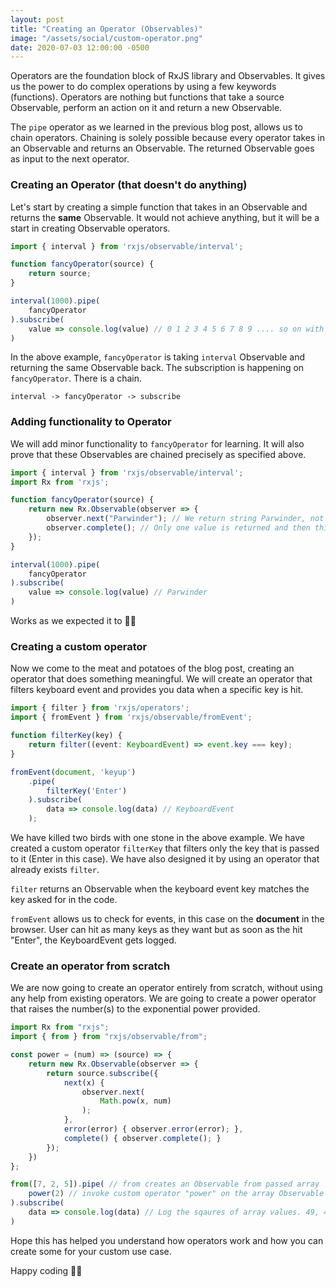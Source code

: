 ```yaml
---
layout: post
title: "Creating an Operator (Observables)"
image: "/assets/social/custom-operator.png"
date: 2020-07-03 12:00:00 -0500
---
```


Operators are the foundation block of RxJS library and Observables. It gives us the power to do complex operations by using a few keywords (functions). Operators are nothing but functions that take a source Observable, perform an action on it and return a new Observable.

The `pipe` operator as we learned in the previous blog post, allows us to chain operators. Chaining is solely possible because every operator takes in an Observable and returns an Observable. The returned Observable goes as input to the next operator.

### Creating an Operator (that doesn't do anything)

Let's start by creating a simple function that takes in an Observable and returns the **same** Observable. It would not achieve anything, but it will be a start in creating Observable operators.

```javascript
import { interval } from 'rxjs/observable/interval';

function fancyOperator(source) {
    return source;
}

interval(1000).pipe(
    fancyOperator
).subscribe(
    value => console.log(value) // 0 1 2 3 4 5 6 7 8 9 .... so on with each number 1 second apart
)
```

In the above example, `fancyOperator` is taking `interval` Observable and returning the same Observable back. The subscription is happening on `fancyOperator`. There is a chain.

`interval -> fancyOperator -> subscribe`

### Adding functionality to Operator

We will add minor functionality to `fancyOperator` for learning. It will also prove that these Observables are chained precisely as specified above.

```javascript
import { interval } from 'rxjs/observable/interval';
import Rx from 'rxjs';

function fancyOperator(source) {
    return new Rx.Observable(observer => {
        observer.next("Parwinder"); // We return string Parwinder, not the same Observable anymore
        observer.complete(); // Only one value is returned and then this Observable completes
    });
}

interval(1000).pipe(
    fancyOperator
).subscribe(
    value => console.log(value) // Parwinder
)
```

Works as we expected it to 🙌🏼

### Creating a custom operator

Now we come to the meat and potatoes of the blog post, creating an operator that does something meaningful. We will create an operator that filters keyboard event and provides you data when a specific key is hit.

```typescript
import { filter } from 'rxjs/operators';
import { fromEvent } from 'rxjs/observable/fromEvent';

function filterKey(key) {
    return filter((event: KeyboardEvent) => event.key === key);
}

fromEvent(document, 'keyup')
    .pipe(
        filterKey('Enter')
    ).subscribe(
        data => console.log(data) // KeyboardEvent
    );
```

We have killed two birds with one stone in the above example. We have created a custom operator `filterKey` that filters only the key that is passed to it (Enter in this case). We have also designed it by using an operator that already exists `filter`.

`filter` returns an Observable when the keyboard event key matches the key asked for in the code.

`fromEvent` allows us to check for events, in this case on the **document** in the browser. User can hit as many keys as they want but as soon as the hit "Enter", the KeyboardEvent gets logged.

### Create an operator from scratch

We are now going to create an operator entirely from scratch, without using any help from existing operators. We are going to create a power operator that raises the number(s) to the exponential power provided.

```javascript
import Rx from "rxjs";
import { from } from "rxjs/observable/from";

const power = (num) => (source) => {
    return new Rx.Observable(observer => {
        return source.subscribe({
            next(x) {
                observer.next(
                    Math.pow(x, num)
                );
            },
            error(error) { observer.error(error); },
            complete() { observer.complete(); }
        });
    })
};

from([7, 2, 5]).pipe( // from creates an Observable from passed array
    power(2) // invoke custom operator "power" on the array Observable
).subscribe(
    data => console.log(data) // Log the sqaures of array values. 49, 4, 25
)
```

Hope this has helped you understand how operators work and how you can create some for your custom use case.

Happy coding 👋🏼

